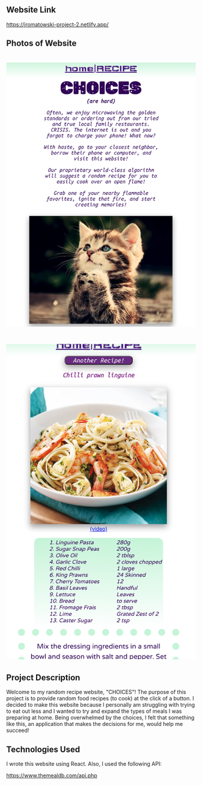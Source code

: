 
## Website Link

https://jromatowski-project-2.netlify.app/

## Photos of Website

# ![](/choices-photo-1.png)
# ![](/choices-photo-2.png)

## Project Description

Welcome to my random recipe website, "CHOICES"! The purpose of this project is to provide random food recipes (to cook) at the click of a button.  I decided to make this website because I personally am struggling with trying to eat out less and I wanted to try and expand the types of meals I was preparing at home. Being overwhelmed by the choices, I felt that something like this, an application that makes the decisions for me, would help me succeed!

## Technologies Used

I wrote this website using React.  Also, I used the following API:

https://www.themealdb.com/api.php

<!-- ## Struggles

- When I had the useEffect, the image from the link would render twice.  I fixed this by removing the strict router tag from the index.js.

- kept trying to use useEffect to fire on button click, decided to just use an onClick and then make a handleClick function, repeating the fetch code.  Is this the only way?  Not DRY.

- when trying to use the cocktail API (old idea), I kept getting back SyntaxError: Unexpected token < in JSON at position 0.  This was because the fetch url didn't have https:// in front of it.

- Getting rid of the broken link icon that appears while images are loading.  I found a solution on stack overflow, where you set state for "loading" and initialState to "true", and then you have a div designated as an "image container" for the image you are working on.  You set style on the image container to hide while loading state is true, and show while loading state is false. >>style={{visibility: loading ? "hidden" : "visible"}}<<. <br><br>
To set loading state to false they put a for loop in the fetch that uses a React hook called useRef, and then compares some number value from the fetched data, creates a condition for that comparison to return false or true, and then the loading state is set to false, then displaying the image container div on the page.  This effectively removes the unsightly broken link icon, but there is still a delay in the image loading.  I do not know why this works.  There is a more advanced method of image loading, "lazy loading" or using a placeholder image, but it seemed too advanced for now so coming back later.

- If you don't put your fetch in a useEffect it will loop forever.

- In my Categories.js, the entire thing wasn't working because I put a "{" instead of a "(" after the arrow function.

- I completely misunderstood how "return" worked in fetch's.  I was not passing data down correctly, and then was getting *very* confused about why the console.log's I were using weren't using

- I learned that a background should be a solid color, because the styling gets messed up if you have to scroll at all.  

- I learned the best solution for blank space is to put in content.

- The JS I had to use to display recipe ingredients and ingredient amounts took me a minute to figure out.  

## Stretch Goals

- Media Queries to make the desktop version better
- I would like to switch API's to one that includes nutritional information, such as calories and macros.  
- Looking for a way to format the "cooking instruction" paragraph.  As of now it's being pulled out of the API, so there's no way to format the block of text to be more accessible.
- I would like to be able to search foods by category. Doing this with the current API is possible, but I was not able to complete this feature by the project deadline. -->